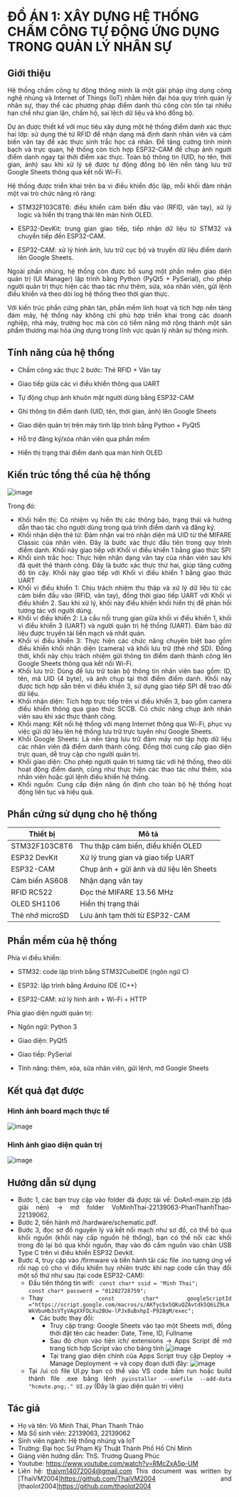 # ĐỒ ÁN 1: XÂY DỰNG HỆ THỐNG CHẤM CÔNG TỰ ĐỘNG ỨNG DỤNG TRONG QUẢN LÝ NHÂN SỰ


## Giới thiệu

<div align="justify"> Hệ thống chấm công tự động thông minh là một giải pháp ứng dụng công nghệ nhúng và Internet of Things (IoT) nhằm hiện đại hóa quy trình quản lý nhân sự, thay thế các phương pháp điểm danh thủ công còn tồn tại nhiều hạn chế như gian lận, chấm hộ, sai lệch dữ liệu và khó đồng bộ.

Dự án được thiết kế với mục tiêu xây dựng một hệ thống điểm danh xác thực hai lớp: sử dụng thẻ từ RFID để nhận dạng mã định danh nhân viên và cảm biến vân tay để xác thực sinh trắc học cá nhân. Để tăng cường tính minh bạch và trực quan, hệ thống còn tích hợp ESP32-CAM để chụp ảnh người điểm danh ngay tại thời điểm xác thực. Toàn bộ thông tin (UID, họ tên, thời gian, ảnh) sau khi xử lý sẽ được tự động đồng bộ lên nền tảng lưu trữ Google Sheets thông qua kết nối Wi-Fi.

Hệ thống được triển khai trên ba vi điều khiển độc lập, mỗi khối đảm nhận một vai trò chức năng rõ ràng:

- STM32F103C8T6: điều khiển cảm biến đầu vào (RFID, vân tay), xử lý logic và hiển thị trạng thái lên màn hình OLED.

- ESP32-DevKit: trung gian giao tiếp, tiếp nhận dữ liệu từ STM32 và chuyển tiếp đến ESP32-CAM.

- ESP32-CAM: xử lý hình ảnh, lưu trữ cục bộ và truyền dữ liệu điểm danh lên Google Sheets.

Ngoài phần nhúng, hệ thống còn được bổ sung một phần mềm giao diện quản trị (UI Manager) lập trình bằng Python (PyQt5 + PySerial), cho phép người quản trị thực hiện các thao tác như thêm, sửa, xóa nhân viên, gửi lệnh điều khiển và theo dõi log hệ thống theo thời gian thực.

Với kiến trúc phần cứng phân tán, phần mềm linh hoạt và tích hợp nền tảng đám mây, hệ thống này không chỉ phù hợp triển khai trong các doanh nghiệp, nhà máy, trường học mà còn có tiềm năng mở rộng thành một sản phẩm thương mại hóa ứng dụng trong lĩnh vực quản lý nhân sự thông minh.


## Tính năng của hệ thống

- Chấm công xác thực 2 bước: Thẻ RFID + Vân tay

- Giao tiếp giữa các vi điều khiển thông qua UART

- Tự động chụp ảnh khuôn mặt người dùng bằng ESP32-CAM

- Ghi thông tin điểm danh (UID, tên, thời gian, ảnh) lên Google Sheets

- Giao diện quản trị trên máy tính lập trình bằng Python + PyQt5

- Hỗ trợ đăng ký/xóa nhân viên qua phần mềm

- Hiển thị trạng thái điểm danh qua màn hình OLED

## Kiến trúc tổng thể của hệ thống

![image](https://github.com/user-attachments/assets/0f338bc4-bb6e-4527-bbe3-edd5faf5c69e)


Trong đó: 

- Khối hiển thị: Có nhiệm vụ hiển thị các thông báo, trạng thái và hướng dẫn thao tác cho người dùng trong quá trình điểm danh và đăng ký.
- Khối nhận diện thẻ từ: Đảm nhận vai trò nhận diện mã UID từ thẻ MIFARE Classic của nhân viên. Đây là bước xác thực đầu tiên trong quy trình điểm danh. Khối này giao tiếp với Khối vi điều khiển 1 bằng giao thức SPI
- Khối sinh trắc học: Thực hiện nhận dạng vân tay của nhân viên sau khi đã quét thẻ thành công. Đây là bước xác thực thứ hai, giúp tăng cường độ tin cậy. Khối này giao tiếp với Khối vi điều khiển 1 bằng giao thức UART
- Khối vi điều khiển 1: Chịu trách nhiệm thu thập và xử lý dữ liệu từ các cảm biến đầu vào (RFID, vân tay), đồng thời giao tiếp UART với Khối vi điều khiển 2. Sau khi xử lý, khối này điều khiển khối hiển thị để phản hồi tương tác với người dùng.
- Khối vi điều khiển 2: Là cầu nối trung gian giữa khối vi điều khiển 1, khối vi điều khiển 3 (UART) và người quản trị hệ thống (UART). Đảm bảo dữ liệu được truyền tải liền mạch và nhất quán.
- Khối vi điều khiển 3: Thực hiện các chức năng chuyên biệt bao gồm điều khiển khối nhận diện (camera) và khối lưu trữ (thẻ nhớ SD). Đồng thời, khối này chịu trách nhiệm gửi thông tin điểm danh thành công lên Google Sheets thông qua kết nối Wi-Fi.
- Khối lưu trữ: Dùng để lưu trữ toàn bộ thông tin nhân viên bao gồm: ID, tên, mã UID (4 byte), và ảnh chụp tại thời điểm điểm danh. Khối này được tích hợp sẵn trên vi điều khiển 3, sử dụng giao tiếp SPI để trao đổi dữ liệu.
- Khối nhận diện: Tích hợp trực tiếp trên vi điều khiển 3, bao gồm camera điều khiển thông qua giao thức SCCB. Có chức năng chụp ảnh nhân viên sau khi xác thực thành công.
- Khối mạng: Kết nối hệ thống với mạng Internet thông qua Wi-Fi, phục vụ việc gửi dữ liệu lên hệ thống lưu trữ trực tuyến như Google Sheets.
- Khối Google Sheets: Là nền tảng lưu trữ đám mây nơi tập hợp dữ liệu các nhân viên đã điểm danh thành công. Đồng thời cung cấp giao diện trực quan, dễ truy cập cho người quản trị.
- Khối giao diện: Cho phép người quản trị tương tác với hệ thống, theo dõi hoạt động điểm danh, cũng như thực hiện các thao tác như thêm, xóa nhân viên hoặc gửi lệnh điều khiển hệ thống.
- Khối nguồn: Cung cấp điện năng ổn định cho toàn bộ hệ thống hoạt động liên tục và hiệu quả.

## Phần cứng sử dụng cho hệ thống

| Thiết bị        | Mô tả                                    |
| --------------- | ---------------------------------------- |
| STM32F103C8T6   | Thu thập cảm biến, điều khiển OLED       |
| ESP32 DevKit    | Xử lý trung gian và giao tiếp UART       |
| ESP32-CAM       | Chụp ảnh + gửi ảnh và dữ liệu lên Sheets |
| Cảm biến AS608  | Nhận dạng vân tay                        |
| RFID RC522      | Đọc thẻ MIFARE 13.56 MHz                 |
| OLED SH1106     | Hiển thị trạng thái                      |
| Thẻ nhớ microSD | Lưu ảnh tạm thời từ ESP32-CAM            |


## Phần mềm của hệ thống

Phía vi điều khiển:

- STM32: code lập trình bằng STM32CubeIDE (ngôn ngữ C)

- ESP32: lập trình bằng Arduino IDE (C++)

- ESP32-CAM: xử lý hình ảnh + Wi-Fi + HTTP

Phía giao diện người quản trị:

- Ngôn ngữ: Python 3

- Giao diện: PyQt5

- Giao tiếp: PySerial

- Tính năng: thêm, xóa, sửa nhân viên, gửi lệnh, mở Google Sheets

## Kết quả đạt được

### Hình ảnh board mạch thực tế

![image](https://github.com/user-attachments/assets/7c5502e5-559d-420b-999c-bcc5a956447f)



### Hình ảnh giao diện quản trị

![image](https://github.com/user-attachments/assets/349dd757-8830-4faa-ad90-d40a1894c11e)

## Hướng dẫn sử dụng
- Bước 1, các bạn truy cập vào folder đã được tải về: DoAn1-main.zip (đã giải nén) -> mở folder VoMinhThai-22139063-PhanThanhThao-22139062.
- Bước 2, tiến hành mở /hardware/schematic.pdf.
- Bước 3, đọc sơ đồ nguyên lý và kết nối mạch như sơ đồ, có thể bỏ qua khối nguồn (khối này cấp nguồn hệ thống), bạn có thể nối các khối trong đó lại bỏ qua khối nguồn, thay vào đó cắm nguồn vào chân USB Type C trên vi điều khiển ESP32 Devkit.
- Bước 4, truy cập vào /firmware và tiến hành tải các file .ino tương ứng về rồi nạp có cho vi điều khiển tuy nhiên trước khi nạp code cần thay đổi một số thứ như sau (tại code ESP32-CAM):
  - Đầu tiên thông tin wifi: ``` const char* ssid = "Minh Thai";``` 
                                <br>```const char* password = "01202728759";```
  - Thay ``` const char* googleScriptId ="https://script.google.com/macros/s/AKfycbx5QKuQZAvtdk5Q6iZ9LmWkVbuHb3sVTyVAgXXFDLXu2BUw-lPJx8uBxhpI-P928gM/exec";```
    - Các bước thay đổi:
      - Truy cập trang: Google Sheets vào tạo một Sheets mới, đồng thời đặt tên các header: Date, Time, ID, Fullname
      - Sau đó chọn vào tiện ích/ extensions -> Apps Script để mở trang tích hợp Script vào cho bảng tính
        ![image](https://github.com/user-attachments/assets/dbb79fef-1e7e-4b1e-905b-714e9c9413d9)
      - Tại trang giao diện chính của Apps Script truy cập Deploy -> Manage Deployment -> và copy đoạn dưới đây:
        ![image](https://github.com/user-attachments/assets/dca2f4aa-d2e3-495c-8296-8e4ca5ca8e59)
  - Tại /ui có file UI.py bạn có thể vào VS code bấm run hoặc build thành file .exe bằng lệnh ```pyinstaller --onefile --add-data "hcmute.png;." UI.py``` (Đây là giao diện quản trị viên)

  
## Tác giả 
- Họ và tên: Võ Minh Thái, Phan Thanh Thảo
- Mã Số sinh viên: 22139063, 22139062
- Sinh viên ngành: Hệ thống nhúng và IoT
- Trường: Đại học Sư Phạm Kỹ Thuật Thành Phố Hồ Chí Minh
- Giảng viên hướng dẫn: ThS. Trương Quang Phúc
- Youtube: https://www.youtube.com/watch?v=RMcZxA5p-UM
- Liên hệ: thaivm14072004@gmail.com
  This document was written by [ThaiVM2004]https://github.com/ThaiVM2004 and [thaoIot2004]https://github.com/thaoIot2004
</div>







